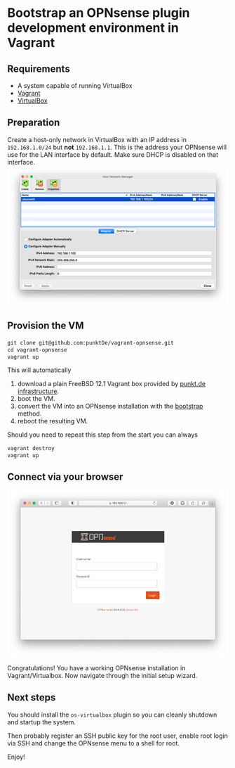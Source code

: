 Bootstrap an OPNsense plugin development environment in Vagrant
===============================================================

Requirements
------------
* A system capable of running VirtualBox
* [Vagrant](https://www.vagrantup.com)
* [VirtualBox](https://www.virtualbox.org)

Preparation
-----------
Create a host-only network in VirtualBox with an IP address in `192.168.1.0/24`
but **not** `192.168.1.1`. This is the address your OPNsense will use for the LAN
interface by default. Make sure DHCP is disabled on that interface.
![Host Network Manager](img/vboxnet-settings.png)

Provision the VM
----------------
````
git clone git@github.com:punktDe/vagrant-opnsense.git
cd vagrant-opnsense
vagrant up
````
This will automatically
1. download a plain FreeBSD 12.1 Vagrant box provided by [punkt.de infrastructure](https://infrastructure.punkt.de/).
2. boot the VM.
3. convert the VM into an OPNsense installation with the [bootstrap](https://github.com/opnsense/update/) method.
4. reboot the resulting VM.

Should you need to repeat this step from the start you can always
```
vagrant destroy
vagrant up
```

Connect via your browser
------------------------
![Browser](img/browser.png)

Congratulations! You have a working OPNsense installation in Vagrant/Virtualbox.
Now navigate through the initial setup wizard.

Next steps
----------
You should install the `os-virtualbox` plugin so you can cleanly shutdown and startup
the system.

Then probably register an SSH public key for the root user, enable root login via SSH and
change the OPNsense menu to a shell for root.

Enjoy!
